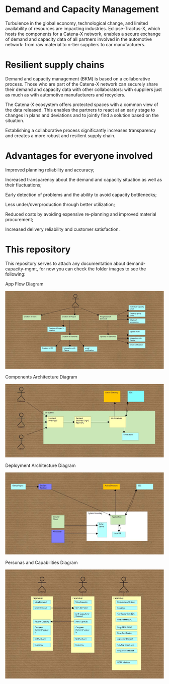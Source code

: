 # Demand and Capacity Management

Turbulence in the global economy, technological change, and limited availability of resources are impacting industries. Eclipse-Tractus-X, which hosts the components for a Catena-X network, enables a secure exchange of demand and capacity data of all partners involved in the automotive network: from raw material to n-tier suppliers to car manufacturers.

# Resilient supply chains

Demand and capacity management (BKM) is based on a collaborative process. Those who are part of the Catena-X network can securely share their demand and capacity data with other collaborators: with suppliers just as much as with automotive manufacturers and recyclers.

The Catena-X ecosystem offers protected spaces with a common view of the data released. This enables the partners to react at an early stage to changes in plans and deviations and to jointly find a solution based on the situation.

Establishing a collaborative process significantly increases transparency and creates a more robust and resilient supply chain.

# Advantages for everyone involved

Improved planning reliability and accuracy;

Increased transparency about the demand and capacity situation as well as their fluctuations;

Early detection of problems and the ability to avoid capacity bottlenecks;

Less under/overproduction through better utilization;

Reduced costs by avoiding expensive re-planning and improved material procurement;

Increased delivery reliability and customer satisfaction.


# This repository

This repository serves to attach any documentation about demand-capacity-mgmt, for now you can check the folder images to see the following:

App Flow Diagram

![App Flow](images/AppFlow.jpg "App Flow Diagram")

Components Architecture Diagram

![Components Architecture](images/ComponentsArchitecture.jpg "Components Architecture Diagram")

Deployment Architecture Diagram

![Deployment Architecture](images/DeploymentArchitecture.jpg "Deployment Architecture Diagram")

Personas and Capabilities Diagram

![Personas and Capabilities](images/PersonasAndCapabilities.jpg "Personas and Capabilities Diagram")
